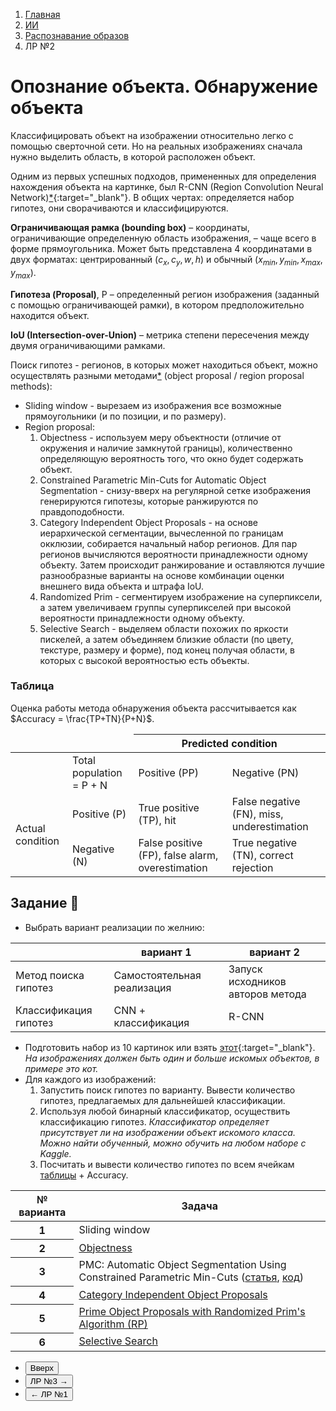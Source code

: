 <ol class="breadcrumb">
  <li class="breadcrumb-item"><a href="{{ site.baseurl }}">Главная</a></li>
  <li class="breadcrumb-item"><a href="{{ site.baseurl }}/artificial-intelligence/index.html">ИИ</a></li>
  <li class="breadcrumb-item"><a href="{{ site.baseurl }}/artificial-intelligence/pattern-recognition/index.html">Распознавание образов</a></li>
  <li class="breadcrumb-item active">ЛР №2</li>
</ol>

<nav>
  <ul></ul>
</nav>


# Опознание объекта. Обнаружение объекта

Классифицировать объект на изображении относительно легко с помощью сверточной сети.
Но на реальных изображениях сначала нужно выделить область, в которой расположен объект.

Одним из первых успешных подходов, примененных для определения нахождения объекта на картинке, был R-CNN (Region Convolution Neural Network)[*](https://habr.com/ru/companies/jetinfosystems/articles/498294/){:target="_blank"}. В общих чертах: определяется набор гипотез, они сворачиваются и классифицируются.

**Ограничивающая рамка (bounding box)** – координаты, ограничивающие определенную область изображения, – чаще всего в форме прямоугольника. Может быть представлена 4 координатами в двух форматах: центрированный $(c_{x},c_{y},w,h)$ и обычный $(x_{min},y_{min},x_{max},y_{max})$.

**Гипотеза (Proposal)**, P – определенный регион изображения (заданный с помощью ограничивающей рамки), в котором предположительно находится объект.

**IoU (Intersection-over-Union)** – метрика степени пересечения между двумя ограничивающими рамками.


Поиск гипотез - регионов, в которых может находиться объект, можно осуществлять разными методами[*](https://learnopencv.com/selective-search-for-object-detection-cpp-python/) (object proposal / region proposal methods):

* Sliding window - вырезаем из изображения все возможные прямоугольники (и по позиции, и по размеру).
* Region proposal:
  1. Objectness - используем меру объектности (отличие от окружения и наличие замкнутой границы), количественно определяющую вероятность того, что окно будет содержать объект.
  2. Constrained Parametric Min-Cuts for Automatic Object Segmentation - снизу-вверх на регулярной сетке изображения генерируются гипотезы, которые ранжируются по правдоподобности.
  3. Category Independent Object Proposals - на основе иерархической сегментации, вычесленной по границам окклюзии, собирается начальный набор регионов. Для пар регионов вычисляются вероятности принадлежности одному объекту. Затем происходит ранжирование и оставляются лучшие разнообразные варианты на основе комбинации оценки внешнего вида объекта и штрафа IoU.
  4. Randomized Prim - сегментируем изображение на суперпиксели, а затем увеличиваем группы суперпикселей при высокой вероятности принадлежности одному объекту.
  5. Selective Search - выделяем области похожих по яркости пискелей, а затем объединяем близкие области (по цвету, текстуре, размеру и форме), под конец получая области, в которых с высокой вероятностью есть объекты.


### Таблица

Оценка работы метода обнаружения объекта рассчитывается как $Accuracy = \frac{TP+TN}{P+N}$.

<div class="table-responsive">
<table class="table table-hover border-primary table-bordered">
  <thead>
    <tr>
      <td></td>
      <td></td>
      <th scope="col" colspan="2" class="table-dark">Predicted condition</th>
    </tr>
  </thead>
  <tbody>
    <tr>
      <td></td>
      <td>Total population = P + N</td>
      <td class="table-primary">Positive (PP)</td>
      <td class="table-primary">Negative (PN)</td>
    </tr>
    <tr>
      <td rowspan="2" class="table-dark">Actual condition</td>
      <td class="table-primary">Positive (P)</td>
      <td>True positive (TP), hit</td>
      <td>False negative (FN), miss, underestimation</td>
    </tr>
    <tr>
      <td class="table-primary">Negative (N)</td>
      <td>False positive (FP), false alarm, overestimation</td>
      <td>True negative (TN), correct rejection</td>
    </tr>
   </tbody>
</table>
</div>

## Задание 👾

* Выбрать вариант реализации по желнию:

<div class="table-responsive">
<table class="table table-hover border-primary table-bordered">
  <thead>
    <tr class="table-dark">
      <th scope="col"></th>
      <th scope="col">вариант 1</th>
      <th scope="col">вариант 2</th>
    </tr>
  </thead>
  <tbody>
    <tr>
      <td>Метод поиска гипотез</td>
      <td>Самостоятельная реализация</td>
      <td>Запуск исходников авторов метода</td>
    </tr>
    <tr>
      <td>Классификация гипотез</td>
      <td>CNN + классификация</td>
      <td>R-CNN</td>
    </tr>
   </tbody>
</table>
</div>

* Подготовить набор из 10 картинок или взять [этот](https://disk.yandex.ru/d/aj4nMMZrYYtGZQ){:target="_blank"}. *На изображениях должен быть один и больше искомых объектов, в примере это кот.*
* Для каждого из изображений:
  1. Запустить поиск гипотез по варианту. Вывести количество гипотез, предлагаемых для дальнейшей классификации.
  2. Используя любой бинарный классификатор, осуществить классификацию гипотез. *Классификатор определяет присутствует ли на изображении объект искомого класса. Можно найти обученный, можно обучить на любом наборе с Kaggle.*
  3. Посчитать и вывести количество гипотез по всем ячейкам [таблицы](#таблица) + Accuracy.


<div class="table-responsive">
<table class="table table-hover border-primary  table-bordered ">
  <thead>
    <tr class="table-dark">
      <th scope="col">№ варианта</th>
      <th scope="col">Задача</th>
    </tr>
  </thead>
  <tbody>
    <tr>
      <th scope="row">1</th>
      <td>Sliding window</td>
    </tr>
    <tr>
      <th scope="row">2</th>
      <td><a href="https://calvin-vision.net/bigstuff/objectness/"  target="_blank">Objectness</a></td>
    </tr>
    <tr>
      <th scope="row">3</th>
      <td>PMC: Automatic Object Segmentation Using
Constrained Parametric Min-Cuts (<a href="https://www.cs.jhu.edu/~ayuille/JHUcourses/VisionAsBayesianInference2022/10/CPMC_Carreira_PAMI_2012.pdf"  target="_blank">статья</a>, <a href="https://github.com/m1ha1f/cpmc"  target="_blank">код</a>)</td>
    </tr>
    <tr>
      <th scope="row">4</th>
      <td><a href="https://vision.cs.uiuc.edu/proposals/" target="_blank">Category Independent Object Proposals</a></td>
    </tr>
    <tr>
      <th scope="row">5</th>
      <td><a href="https://github.com/smanenfr/rp#rp" target="_blank">Prime Object Proposals with Randomized Prim's Algorithm (RP)</a></td>
    </tr>
    <tr>
      <th scope="row">6</th>
      <td><a href="https://www.koen.me/research/selectivesearch/"  target="_blank">Selective Search</a></td>
    </tr>
   </tbody>
</table>
</div>

<div class="row">
  <div class="col-lg-12">
    <ul class="list-unstyled">
      <li class="float-end">
        <button type="button" class="btn btn-outline-primary" onclick="window.location.href='#опознание-объекта-обнаружение-объекта';">Вверх</button>
      </li>
      <li  class="float-end">
       <button type="button" class="btn btn-primary" onclick="window.location.href='{{ site.baseurl }}/artificial-intelligence/pattern-recognition/labs/lab3.html';">ЛР №3 →</button>
     </li>
      <li>
        <button type="button" class="btn btn-primary" onclick="window.location.href='{{ site.baseurl }}/artificial-intelligence/pattern-recognition/labs/lab1.html';">← ЛР №1</button>
      </li>
    </ul>
  </div>
</div>